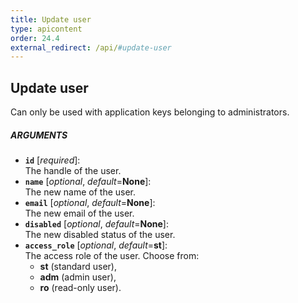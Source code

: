 ```yaml
---
title: Update user
type: apicontent
order: 24.4
external_redirect: /api/#update-user
---
```


## Update user
Can only be used with application keys belonging to administrators.

##### ARGUMENTS
* **`id`** [*required*]:  
    The handle of the user.
* **`name`** [*optional*, *default*=**None**]:  
    The new name of the user.
* **`email`** [*optional*, *default*=**None**]:  
    The new email of the user.
* **`disabled`** [*optional*, *default*=**None**]:  
    The new disabled status of the user.
* **`access_role`** [*optional*, *default*=**st**]:  
    The access role of the user. Choose from:
    *  **st** (standard user), 
    *  **adm** (admin user),
    *  **ro** (read-only user).  

